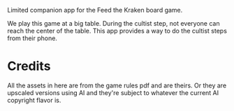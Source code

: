 ﻿Limited companion app for the Feed the Kraken board game.

We play this game at a big table. During the cultist step, not everyone can reach the center of the table. This app provides a way to do the cultist steps from their phone.


# Credits

All the assets in here are from the game rules pdf and are theirs. Or they are upscaled versions using AI and they're subject to whatever the current AI copyright flavor is.
